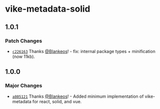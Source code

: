 # vike-metadata-solid

## 1.0.1

### Patch Changes

- [`c226163`](https://github.com/Blankeos/vike-metadata/commit/c226163e370a0109ca8d61abe13e483a02519dcb) Thanks [@Blankeos](https://github.com/Blankeos)! - fix: internal package types + minification (now 11kb).

## 1.0.0

### Major Changes

- [`a805121`](https://github.com/Blankeos/vike-metadata/commit/a8051212650dd0aeedee9d64fad768cc3ac99a64) Thanks [@Blankeos](https://github.com/Blankeos)! - Added minimum implementation of vike-metadata for react, solid, and vue.
